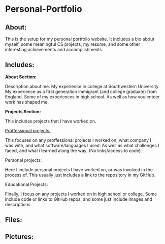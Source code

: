 # Personal-Portfolio

## About: 

This is the setup for my personal portfoilo website. It includes a bio about myself, some meaningful CS projects, my resume, and some other interesting achievements and accomplishments.

## Includes:

**About Section:** 

Description about me. My experience in college at Southwestern University. My experience as a first generation immigrant (and college graduate) from England. Some of my experiences in high school. As well as how voulenteer work has shaped me. 

**Projects Section:**

This includes projects that I have worked on. 

<ins>Proffessional projects:</ins>

This focuses on any proffessional projects I worked on, what company I was with, and what software/languages I used. As well as what challenges I faced, and what i learned along the way. (No links/access to code)

Personal projects:

Here I include personal projects I have worked on, or was involved in the process of. This usually just includes a link to the repository in my GitHub. 

Educational Projects: 

Finally, I focus on any projects I worked on in high school or college. Some include code or links to GitHub repos, and some just include images and descriptions. 

## Files:

## Pictures:
